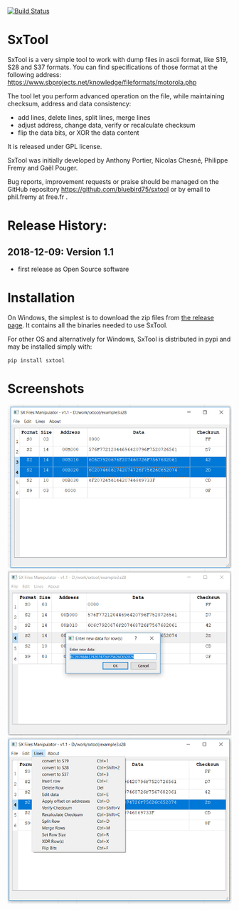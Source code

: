 [![Build Status](https://github.com/bluebird75/sxtool/actions/workflows/python-app.yml/badge.svg)](https://github.com/bluebird75/sxtool/actions/workflows/python-app.yml)

SxTool 
======

SxTool is a very simple tool to work with dump files in ascii
format, like S19, S28 and S37 formats.
You can find specifications of those format at the following address:
https://www.sbprojects.net/knowledge/fileformats/motorola.php

The tool let you perform advanced operation on the file, while 
maintaining checksum, address and data consistency:

- add lines, delete lines, split lines, merge lines
- adjust address, change data, verify or recalculate checksum
- flip the data bits, or XOR the data  content

It is released under GPL license.

SxTool was initially developed by Anthony Portier, Nicolas Chesné,
Philippe Fremy and Gaël Pouger.

Bug reports, improvement requests or praise should be managed on the
GitHub repository https://github.com/bluebird75/sxtool or by email 
to phil.fremy at free.fr .

Release History:
================

2018-12-09: Version 1.1
-----------------------
- first release as Open Source software


Installation
============
On Windows, the simplest is to download the zip files from [the release page](https://github.com/bluebird75/sxtool/releases). It
contains all the binaries needed to use SxTool.

For other OS and alternatively for Windows, SxTool is distributed in pypi and
may be installed simply with:

    pip install sxtool

Screenshots
===========
![Screenshot1](screenshots/sxtool-screenshot1.png)
![Screenshot2](screenshots/sxtool-screenshot2.png)
![Screenshot3](screenshots/sxtool-screenshot3.png)

